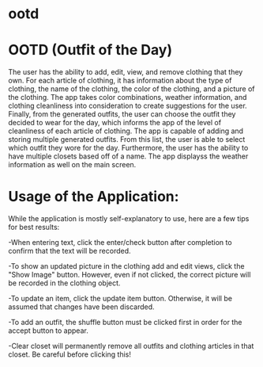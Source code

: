 # ootd

<h1>OOTD (Outfit of the Day)</h1>


The user has the ability to add, edit, view, and remove clothing that they own. For each article of clothing, it has information 
about the type of clothing, the name of the clothing, the color of the clothing, and a picture of the
clothing. The app takes color combinations, weather information, and clothing cleanliness
into consideration to create suggestions for the user. Finally, from the generated outfits, the user
can choose the outfit they decided to wear for the day, which informs the
app of the level of cleanliness of each article of clothing. The app is
capable of adding and storing multiple generated outfits. From this list, the user is able to select
which outfit they wore for the day. Furthermore, the user has the ability to have multiple closets
based off of a name. The app displayss the weather information as well on the main screen.

<h1>Usage of the Application:</h1> 


While the application is mostly self-explanatory to use, here are a few tips for best results:


-When entering text, click the enter/check button after completion to confirm that the text will be recorded.


-To show an updated picture in the clothing add and edit views, click the "Show Image" button. However, even if not clicked, the correct picture will be recorded in the clothing object.


-To update an item, click the update item button. Otherwise, it will be assumed that changes have been discarded.


-To add an outfit, the shuffle button must be clicked first in order for the accept button to appear.


-Clear closet will permanently remove all outfits and clothing articles in that closet. Be careful before clicking this!
